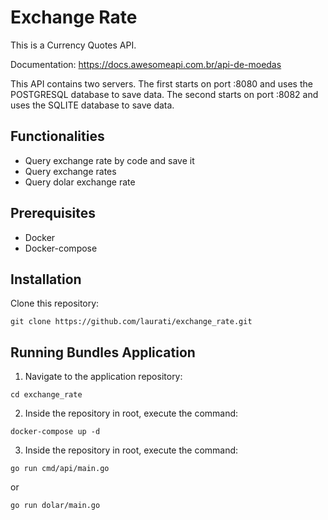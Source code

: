 # Exchange Rate

This is a Currency Quotes API.

Documentation: https://docs.awesomeapi.com.br/api-de-moedas

This API contains two servers.
The first starts on port :8080 and uses the POSTGRESQL database to save data.
The second starts on port :8082 and uses the SQLITE database to save data.

## Functionalities

- Query exchange rate by code and save it
- Query exchange rates
- Query dolar exchange rate

## Prerequisites

- Docker
- Docker-compose

## Installation

Clone this repository:
```shell
git clone https://github.com/laurati/exchange_rate.git
```

## Running Bundles Application
1. Navigate to the application repository:
```shell
cd exchange_rate
```

2. Inside the repository in root, execute the command:
```shell
docker-compose up -d
```

3. Inside the repository in root, execute the command:
```shell
go run cmd/api/main.go
```
or

```shell
go run dolar/main.go
```
